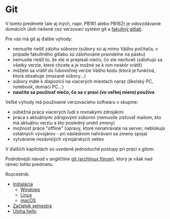 # Git

V tomto predmete (ale aj iných, napr. PB161 alebo PB162) je odovzdávanie domácich úloh riešené cez verzovací systém git a [fakultný gitlab](https://gitlab.fi.muni.cz).

Pre vás má git aj ďalšie výhody:
  * nemusíte riešiť zálohu súborov (súbory sú aj mimo Vášho počítača, v prípade fakultného gitlabu sú zálohované pravidelne na pásku)
  * nemusíte riešiť to, že ste si prepísali niečo, čo ste nechceli (zálohujú sa všetky verzie, které chcete a je možné se k nim neskôr vrátiť)
  * môžete sa vrátiť do ľubovoľnej verzie Vášho kódu (ktorá je funkčná, ktorá obsahuje zmazané súbory...)
  * súbory máte k dispozícii na viacerých miestach naraz (školský PC, notebook, domáci PC...)
  * **naučíte sa používať niečo, čo sa v praxi (vo veľkej miere) používa**

Veľké výhody má používanie verzovacieho softwaru v skupine:
  * súbežná práca viacerých ľudí s rovnakými zdrojákmi
  * práca s aktuálnymi zdrojovými súbormi (nemusíte zisťovať mailom, kto má aktuálnu verziu a kto posledný urobil zmeny)
  * možnosť práce "offline" (úpravy, ktoré nenahrávate na server, neblokujú ostatných vývojárov - pri následnom nahrávaní sa zmeny spoja)
  * vytváranie nezávislých vývojárskych vetiev

V ďalších kapitolách sú uvedené jednoduché postupy pri práci s gitom.

Podrobnejší návod v angličtine [git (archlinux fórum)](https://wiki.archlinux.org/index.php/git#Usage), ktorý je však nad rámec tohto predmetu.


Rozcestník:

* [Inštalácia](../git/installation.md)
  * [Windows](../git/installation-windows.md)
  * [Linux](../git/installation-linux.md)
  * [macOS](../git/installation-macosx.md)
* [Začiatok semestra](../git/beginning-of-semester.md)
* [Úloha hello](../git/hello.md)
